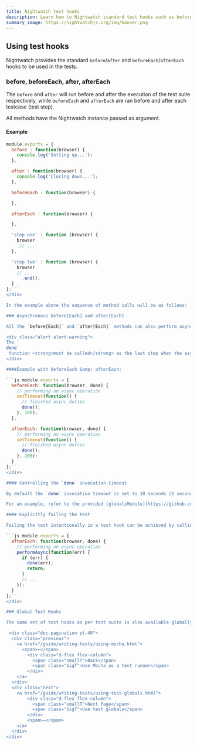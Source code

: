 ```yaml
---
title: Nightwatch test hooks
description: Learn how to Nightwatch standard test hooks such as before, after, before each and after each.
summary_image: https://nightwatchjs.org/img/banner.png
---
```


## Using test hooks

Nightwatch provides the standard `before`/`after` and `beforeEach`/`afterEach` hooks to be used in the tests.

### before, beforeEach, after, afterEach

The `before` and `after` will run before and after the execution of the test suite respectively, while `beforeEach` and `afterEach` are ran before and after each testcase (test step).

All methods have the Nightwatch instance passed as argument.

#### Example

```js
module.exports = {
  before : function(browser) {
    console.log('Setting up...');
  },

  after : function(browser) {
    console.log('Closing down...');
  },

  beforeEach : function(browser) {

  },

  afterEach : function(browser) {

  },

  'step one' : function (browser) {
    browser
     // ...
  },

  'step two' : function (browser) {
    browser
    // ...
      .end();
  }
};```
</div>

In the example above the sequence of method calls will be as follows: `before(), beforeEach(), "step one", afterEach(), beforeEach(), "step two", afterEach(), after()`.

### Asynchronous before[Each] and after[Each]

All the `before[Each]` and `after[Each]` methods can also perform asynchronous operations, in which case they will require the `callback` passed as the second argument.

<div class="alert alert-warning">
The `
done`
 function <strong>must be called</strong> as the last step when the async operation completes. Not calling it will result in a timeout error.
</div>

####Example with beforeEach &amp; afterEach:

```js module.exports = {
  beforeEach: function(browser, done) {
    // performing an async operation
    setTimeout(function() {
      // finished async duties
      done();
    }, 100);
  },

  afterEach: function(browser, done) {
    // performing an async operation
    setTimeout(function() {
      // finished async duties
      done();
    }, 200);
  }
};```
</div>

#### Controlling the `done` invocation timeout

By default the `done` invocation timeout is set to 10 seconds (2 seconds for unit tests). In some cases this might not be sufficient and to avoid a timeout error, you can increase this timeout by defining an `asyncHookTimeout` property (in milliseconds) in your external globals file (see below for details on external globals).

For an example, refer to the provided [globalsModule](https://github.com/nightwatchjs/nightwatch/blob/main/examples/globalsModule.js#L20) example.

#### Explicitly failing the test

Failing the test intentionally in a test hook can be achieved by calling `done` with an `Error` argument:

```js module.exports = {
  afterEach: function(browser, done) {
    // performing an async operation
    performAsync(function(err) {
      if (err) {
        done(err);
        return;
      }
      // ...
    });
  }
};```
</div>

### Global Test Hooks

The same set of test hooks as per test suite is also available globally, outside the scope of the test. Refer to the next section for details.

 <div class="doc-pagination pt-40">
  <div class="previous">
    <a href="/guide/writing-tests/using-mocha.html">
      <span>←</span>
        <div class="d-flex flex-column">
          <span class="smallT">Back</span>
          <span class="bigT">Use Mocha as a test runner</span>
        </div>
    </a>
  </div>
  <div class="next">
    <a href="/guide/writing-tests/using-test-globals.html">
        <div class="d-flex flex-column">
          <span class="smallT">Next Page</span>
          <span class="bigT">Use test globals</span>
        </div>
        <span>→</span>
    </a>
  </div>
</div>
